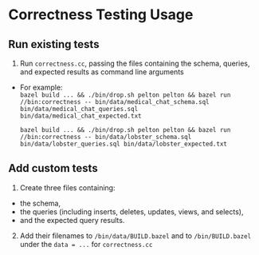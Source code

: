 # Correctness Testing Usage

## Run existing tests

1. Run `correctness.cc`, passing the files containing the schema, queries, and expected results as command line arguments

- For example:  
   `bazel build ... && ./bin/drop.sh pelton pelton && bazel run //bin:correctness -- bin/data/medical_chat_schema.sql bin/data/medical_chat_queries.sql bin/data/medical_chat_expected.txt`

  `bazel build ... && ./bin/drop.sh pelton pelton && bazel run //bin:correctness -- bin/data/lobster_schema.sql bin/data/lobster_queries.sql bin/data/lobster_expected.txt`

## Add custom tests

1. Create three files containing:

- the schema,
- the queries (including inserts, deletes, updates, views, and selects),
- and the expected query results.

2. Add their filenames to `/bin/data/BUILD.bazel` and to `/bin/BUILD.bazel` under the `data = ...` for `correctness.cc`
